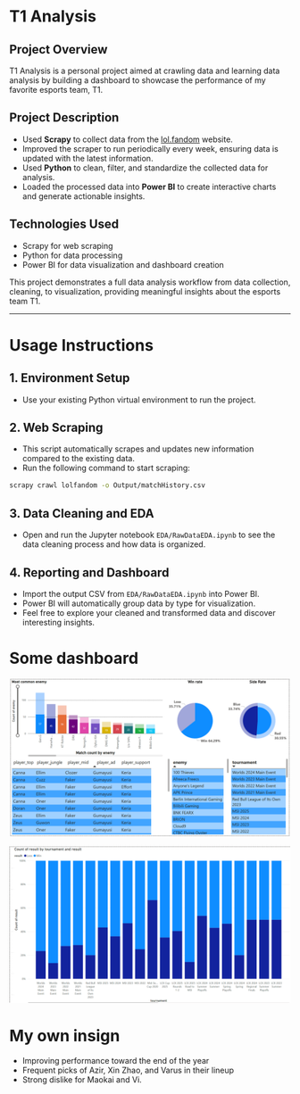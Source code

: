 # T1 Analysis

## Project Overview
T1 Analysis is a personal project aimed at crawling data and learning data analysis by building a dashboard to showcase the performance of my favorite esports team, T1.

## Project Description
- Used **Scrapy** to collect data from the [lol.fandom](https://lol.fandom.com) website.
- Improved the scraper to run periodically every week, ensuring data is updated with the latest information.
- Used **Python** to clean, filter, and standardize the collected data for analysis.
- Loaded the processed data into **Power BI** to create interactive charts and generate actionable insights.

## Technologies Used
- Scrapy for web scraping
- Python for data processing
- Power BI for data visualization and dashboard creation


This project demonstrates a full data analysis workflow from data collection, cleaning, to visualization, providing meaningful insights about the esports team T1.

---

# Usage Instructions

## 1. Environment Setup
- Use your existing Python virtual environment to run the project.

## 2. Web Scraping
- This script automatically scrapes and updates new information compared to the existing data.
- Run the following command to start scraping:
``` bash
scrapy crawl lolfandom -o Output/matchHistory.csv
```


## 3. Data Cleaning and EDA
- Open and run the Jupyter notebook `EDA/RawDataEDA.ipynb` to see the data cleaning process and how data is organized.

## 4. Reporting and Dashboard
- Import the output CSV from `EDA/RawDataEDA.ipynb` into Power BI.
- Power BI will automatically group data by type for visualization.
- Feel free to explore your cleaned and transformed data and discover interesting insights.


# Some dashboard
![alt text]({783F9C00-0915-4DD5-A9D0-B316105576A6}.png)


![alt text]({BEC0DDA7-7AFD-416E-8D92-915E93F7FBE7}.png)


# My own insign

- Improving performance toward the end of the year
- Frequent picks of Azir, Xin Zhao, and Varus in their lineup
- Strong dislike for Maokai and Vi.